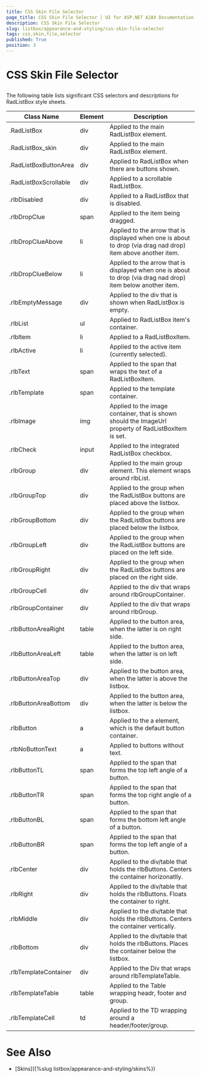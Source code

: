 ```yaml
---
title: CSS Skin File Selector
page_title: CSS Skin File Selector | UI for ASP.NET AJAX Documentation
description: CSS Skin File Selector
slug: listbox/appearance-and-styling/css-skin-file-selector
tags: css,skin,file,selector
published: True
position: 3
---
```


# CSS Skin File Selector



## 

The following table lists significant CSS selectors and descriptions for RadListBox style sheets.




| Class Name | Element | Description |
| ------ | ------ | ------ |
|.RadListBox|div|Applied to the main RadListBox element.|
|.RadListBox_skin|div|Applied to the main RadListBox element.|
|.RadListBoxButtonArea|div|Applied to RadListBox when there are buttons shown.|
|.RadListBoxScrollable|div|Applied to a scrollable RadListBox.|
|.rlbDisabled|div|Applied to a RadListBox that is disabled.|
|.rlbDropClue|span|Applied to the item being dragged.|
|.rlbDropClueAbove|li|Applied to the arrow that is displayed when one is about to drop (via drag nad drop) item above another item.|
|.rlbDropClueBelow|li|Applied to the arrow that is displayed when one is about to drop (via drag nad drop) item below another item.|
|.rlbEmptyMessage|div|Applied to the div that is shown when RadListBox is empty.|
|.rlbList|ul|Applied to RadListBox item's container.|
|.rlbItem|li|Applied to a RadListBoxItem.|
|.rlbActive|li|Applied to the active item (currently selected).|
|.rlbText|span|Applied to the span that wraps the text of a RadListBoxItem.|
|.rlbTemplate|span|Applied to the template container.|
|.rlbImage|img|Applied to the image container, that is shown should the ImageUrl property of RadListBoxItem is set.|
|.rlbCheck|input|Applied to the integrated RadListBox checkbox.|
|.rlbGroup|div|Applied to the main group element. This element wraps around rlbList.|
|.rlbGroupTop|div|Applied to the group when the RadListBox buttons are placed above the listbox.|
|.rlbGroupBottom|div|Applied to the group when the RadListBox buttons are placed below the listbox.|
|.rlbGroupLeft|div|Applied to the group when the RadListBox buttons are placed on the left side.|
|.rlbGroupRight|div|Applied to the group when the RadListBox buttons are placed on the right side.|
|.rlbGroupCell|div|Applied to the div that wraps around rlbGroupContainer.|
|.rlbGroupContainer|div|Applied to the div that wraps around rlbGroup.|
|.rlbButtonAreaRight|table|Applied to the button area, when the latter is on right side.|
|.rlbButtonAreaLeft|table|Applied to the button area, when the latter is on left side.|
|.rlbButtonAreaTop|div|Applied to the button area, when the latter is above the listbox.|
|.rlbButtonAreaBottom|div|Applied to the button area, when the latter is below the listbox.|
|.rlbButton|a|Applied to the a element, which is the default button container.|
|.rlbNoButtonText|a|Applied to buttons without text.|
|.rlbButtonTL|span|Applied to the span that forms the top left angle of a button.|
|.rlbButtonTR|span|Applied to the span that forms the top right angle of a button.|
|.rlbButtonBL|span|Applied to the span that forms the bottom left angle of a button.|
|.rlbButtonBR|span|Applied to the span that forms the top left angle of a button.|
|.rlbCenter|div|Applied to the div/table that holds the rlbButtons. Centers the container horizonatlly.|
|.rlbRight|div|Applied to the div/table that holds the rlbButtons. Floats the container to right.|
|.rlbMiddle|div|Applied to the div/table that holds the rlbButtons. Centers the container vertically.|
|.rlbBottom|div|Applied to the div/table that holds the rlbButtons. Places the container below the listbox.|
|.rlbTemplateContainer|div|Applied to the Div that wraps around rlbTemplateTable.|
|.rlbTemplateTable|table|Applied to the Table wrapping headr, footer and group.|
|.rlbTemplateCell|td|Applied to the TD wrapping around a header/footer/group.|

# See Also

 * [Skins]({%slug listbox/appearance-and-styling/skins%})
